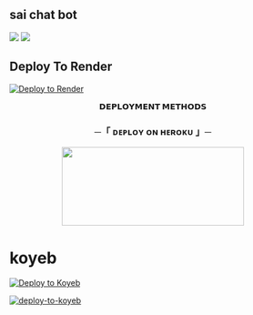 ## sai chat bot


<img src="https://user-images.githubusercontent.com/73097560/115834477-dbab4500-a447-11eb-908a-139a6edaec5c.gif">
<img src="https://user-images.githubusercontent.com/73097560/115834477-dbab4500-a447-11eb-908a-139a6edaec5c.gif">

## Deploy To Render              

[![Deploy to Render](https://render.com/images/deploy-to-render-button.svg)](https://render.com/deploy?repo=https://github.com/LeeyooMuzic/saiChemile/tree/main)



<p align="center">
<b>𝗗𝗘𝗣𝗟𝗢𝗬𝗠𝗘𝗡𝗧 𝗠𝗘𝗧𝗛𝗢𝗗𝗦</b>
</p>

<h3 align="center">
    ─「 ᴅᴇᴩʟᴏʏ ᴏɴ ʜᴇʀᴏᴋᴜ 」─
</h3>

<p align="center"><a href="https://dashboard.heroku.com/new?template=https://github.com/LeeyooMuzic/saiChemile"> <img src="https://img.shields.io/badge/Deploy%20On%20Heroku-green?style=for-the-badge&logo=heroku" width="320" height="138.45"/></a></p>

# koyeb

[![Deploy to Koyeb](https://www.koyeb.com/static/images/deploy/button.svg)](https://app.koyeb.com/deploy?type=git&repository=github.com/mylovemoon/ChemileBot/tree/master&env[BOT_TOKEN]&env[API_ID]&env[API_HASH]&env[OWNER_USERNAME]&env[MONGO_URL]&env[OWNER_ID]&env[SUPPORT_GRP]) 

<a href="https://app.koyeb.com/deploy?type=git&repository=github.com/mylovemoon/ChemileBot&branch=main">
  <img src="https://www.koyeb.com/static/images/deploy/button.svg" alt="deploy-to-koyeb">
